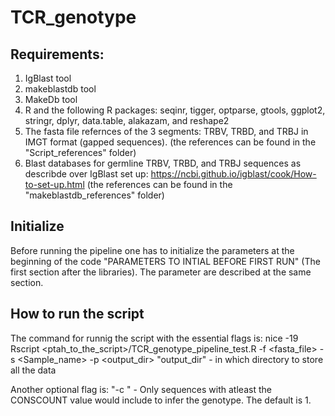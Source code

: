 # TCR_genotype

## Requirements:
1. IgBlast tool
2. makeblastdb tool
3. MakeDb tool
4. R and the following R packages: seqinr, tigger, optparse, gtools, ggplot2, stringr, dplyr, data.table, alakazam, and reshape2
5. The fasta file refernces of the 3 segments: TRBV, TRBD, and TRBJ in IMGT format (gapped sequences). (the references can be found in the "Script_references" folder)
6. Blast databases for germline TRBV, TRBD, and TRBJ sequences as describde over IgBlast set up: https://ncbi.github.io/igblast/cook/How-to-set-up.html (the references can be found in the "makeblastdb_references" folder)

## Initialize
Before running the pipeline one has to initialize the parameters at the beginning of the code "PARAMETERS TO INTIAL BEFORE FIRST RUN" (The first section after the libraries).
The parameter are described at the same section.

## How to run the script
The command for runnig the script with the essential flags is:
nice -19 Rscript <ptah_to_the_script>/TCR_genotype_pipeline_test.R -f <fasta_file> -s <Sample_name> -p <output_dir>
"output_dir" - in which directory to store all the data

Another optional flag is: "-c <CONSCOUNT>" - Only sequences with atleast the CONSCOUNT value would include to infer the genotype. The default is 1.  

